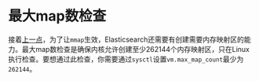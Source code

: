 # 最大map数检查

接着[上一点](./Maximum_size_virtual_memory_check.md)，为了让`mmap`生效，Elasticsearch还需要有创建需要内存映射区的能力。最大map数检查是确保内核允许创建至少262144个内存映射区，只在Linux执行检查。要想通过此检查，你需要通过`sysctl`设置`vm.max_map_count`最少为`262144`。